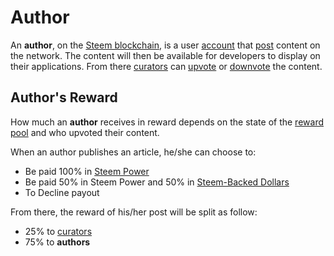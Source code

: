 # Author

An **author**, on the [Steem blockchain](/glossary/steem-blockchain.md), is a user [account](/glossary/account.md) that [post](/glossary/posting.md) content on the network. The content will then be available for developers to display on their applications. From there [curators](/glossary/curator.md) can [upvote](/glossary/voting.md) or [downvote](/glossary/voting.md) the content.

## Author's Reward

How much an **author** receives in reward depends on the state of the [reward pool](/glossary/reward-pool.md) and who upvoted their content.

When an author publishes an article, he/she can choose to:

- Be paid 100% in [Steem Power](/glossary/steem-power.md)
- Be paid 50% in Steem Power and 50% in [Steem-Backed Dollars](/glossary/steem-backed-dollars.md)
- To Decline payout

From there, the reward of his/her post will be split as follow: 

- 25% to [curators](/glossary/curator.md)
- 75% to **authors**

